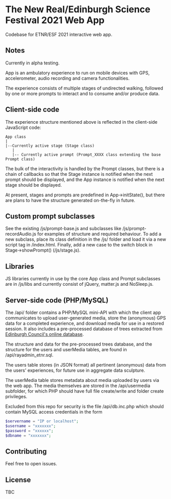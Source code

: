 # The New Real/Edinburgh Science Festival 2021 Web App

Codebase for ETNR/ESF 2021 interactive web app.

## Notes

Currently in alpha testing.

App is an ambulatory experience to run on mobile devices with GPS, accelerometer, audio recording and camera functionalities.

The experience consists of multiple stages of undirected walking, followed by one or more prompts to interact and to consume and/or produce data.

## Client-side code

The experience structure mentioned above is reflected in the client-side JavaScript code:

```
App class
|
|--Currently active stage (Stage class)
   |
   |-- Currently active prompt (Prompt_XXXX class extending the base Prompt class)

```

The bulk of the interactivity is handled by the Prompt classes, but there is a chain of callbacks so that the Stage instance is notified when the next prompt should be displayed, and the App instance is notified when the next stage should be displayed.

At present, stages and prompts are predefined in App->initState(), but there are plans to have the structure generated on-the-fly in future. 

## Custom prompt subclasses

See the existing /js/prompt-base.js and subclasses like /js/prompt-recordAudio.js for examples of structure and required behaviour. To add a new subclass, place its class definition in the /js/ folder and load it via a new script tag in /index.html. Finally, add a new case to the switch block in Stage->showPrompt() (/js/stage.js).

## Libraries

JS libraries currently in use by the core App class and Prompt subclasses are in /js/libs and currently consist of jQuery, matter.js and NoSleep.js.

## Server-side code (PHP/MySQL)

The /api/ folder contains a PHP/MySQL mini-API with which the client app communicates to upload user-generated media, store the (anonymous) GPS data for a completed experience, and download media for use in a restored session. It also includes a pre-processed database of trees extracted from [Edinburgh Council's online database](https://data.edinburghcouncilmaps.info/datasets/4dfc8f18a40346009b9fc32cbee34039_39). 

The structure and data for the pre-processed trees database, and the structure for the users and userMedia tables, are found in /api/rayadmin_etnr.sql.

The users table stores (in JSON format) all pertinent (anonymous) data from the users' experiences, for future use in aggregate data sculpture.

The userMedia table stores metadata about media uploaded by users via the web app. The media themselves are stored in the /api/usermedia subfolder, for which PHP should have full file create/write and folder create privileges.

Excluded from this repo for security is the file /api/db.inc.php which should contain MySQL access credentials in the form

```php
$servername = "IP or localhost";
$username = "xxxxxxx";
$password = "xxxxxx";
$dbname = "xxxxxxx";
```

## Contributing
Feel free to open issues.

## License
TBC